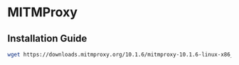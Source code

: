 # MITMProxy

## Installation Guide

```bash
wget https://downloads.mitmproxy.org/10.1.6/mitmproxy-10.1.6-linux-x86_64.tar.gz

```
